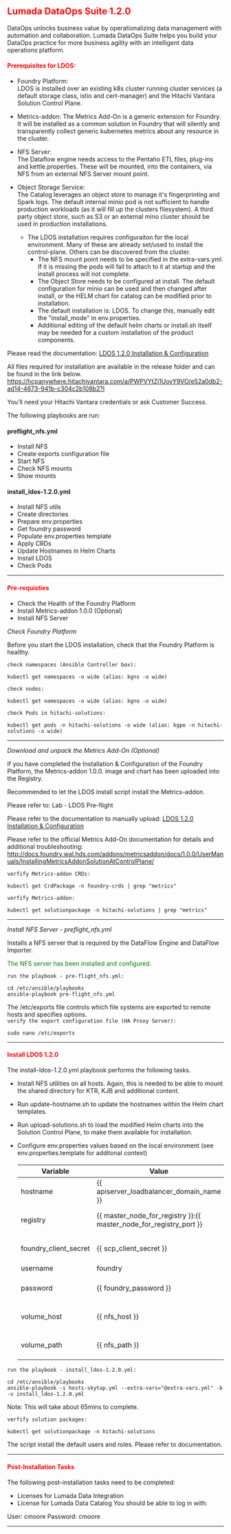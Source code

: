 ## <font color='red'>Lumada DataOps Suite 1.2.0</font>

DataOps unlocks business value by operationalizing data management with automation and collaboration. Lumada DataOps Suite helps you build your DataOps practice for more business agility with an intelligent data operations platform.

#### <font color='red'>Prerequisites for LDOS:</font>

* Foundry Platform:   
LDOS is installed over an existing k8s cluster running cluster services (a default storage class, istio and  cert-manager) and the Hitachi Vantara Solution Control Plane.  

* Metrics-addon: 
The Metrics Add-On is a generic extension for Foundry. It will be installed as a common solution in Foundry that will silently and transparently collect generic kubernetes metrics about any resource in the cluster.

* NFS Server:     
The Dataflow engine needs access to the Pentaho ETL files, plug-ins and kettle.properties. These will be mounted, into the containers, via NFS from an external NFS Server mount point. 

* Object Storage Service:   
 The Catalog leverages an object store to manage it's fingerprinting and Spark logs.  The default internal minio pod is not sufficient to handle production workloads (as it will fill up the clusters filesystem).   A third party object store, such as S3 or an external mino cluster should be used in production installations.

  - The LDOS installation requires configuraiton for the local environment.  Many of these are already set/used to install the control-plane.   Others can be discovered from the cluster.
    - The NFS mount point needs to be specified in the extra-vars.yml.  If it is missing the pods will fail to attach to it at startup and the install process will not complete.
    - The Object Store needs to be configured at install.   The default configuration for minio can be used and then changed after install, or the HELM chart for catalog can be modified prior to installation.
    - The default installation is: LDOS.  To change this, manually edit the "install_mode" in env.properties.
    - Additional editing of the default helm charts or install.sh itself may be needed for a custom installation of the product components.

Please read the documentation: [LDOS 1.2.0 Installation & Configuration](resources/LDOS-1.2.0_Installation_and_Configuration_Guide.pdf)

All files required for installation are available in the release folder and can be found in the link below.  
https://hcpanywhere.hitachivantara.com/a/PWPVYtZj1UovY9VO/e52a0db2-ad14-4673-941b-c304c2b108b2?l

You’ll need your Hitachi Vantara credentials or ask Customer Success.

The following playbooks are run:

#### preflight_nfs.yml
* Install NFS
* Create exports configuration file
* Start NFS
* Check NFS mounts
* Show mounts   

#### install_ldos-1.2.0.yml
* Install NFS utils
* Create directories
* Prepare env.properties
* Get foundry password
* Populate env.properties template
* Apply CRDs
* Update Hostnames in Helm Charts
* Install LDOS
* Check Pods

---

#### <font color='red'>Pre-requisties</font>

* Check the Health of the Foundry Platform
* Install Metrics-addon 1.0.0 (Optional)
* Install NFS Server

<em>Check Foundry Platform</em> 

Before you start the LDOS installation, check that the Foundry Platform is healthy.

``check namespaces (Ansible Controller box):``
```
kubectl get namespaces -o wide (alias: kgns -o wide)
```
``check nodes:``
```
kubectl get namespaces -o wide (alias: kgno -o wide)
```
``check Pods in hitachi-solutions:``
```
kubectl get pods -n hitachi-solutions -o wide (alias: kgpo -n hitachi-solutions -o wide)
```

---

<em>Download and unpack the Metrics Add-On (Optional)</em>  

If you have completed the Installation & Configuration of the Foundry Platform, the Metrics-addon 1.0.0. image and chart has been uploaded into the Registry.  

Recommended to let the LDOS install script install the Metrics-addon.

Please refer to: Lab - LDOS Pre-flight

Please refer to the documentation to manually upload: [LDOS 1.2.0 Installation & Configuration](resources/LDOS-1.2.0_Installation_and_Configuration_Guide.pdf)  


Please refer to the official Metrics Add-On documentation for details and additional troubleshooting: 
http://docs.foundry.wal.hds.com/addons/metricsaddon/docs/1.0.0/UserManuals/InstallingMetricsAddonSolutionAtControlPlane/


``verfify Metrics-addon CRDs:``
```
kubectl get CrdPackage -n foundry-crds | grep "metrics"
```
``verfify Metrics-addon:``
```
kubectl get solutionpackage -n hitachi-solutions | grep "metrics"
```

---

<em>Install NFS Server - preflight_nfs.yml</em>  

Installs a NFS server that is required by the DataFlow Engine and DataFlow Importer.

<font color='green'>The NFS server has been installed and configured.</font>

``run the playbook - pre-flight_nfs.yml:``
```
cd /etc/ansible/playbooks
ansible-playbook pre-flight_nfs.yml
```
The /etc/exports file controls which file systems are exported to remote hosts and specifies options.  
``verify the export configuration file (HA Proxy Server):``
```
sudo nano /etc/exports
```

---

#### <font color='red'>Install LDOS 1.2.0</font>

The install-ldos-1.2.0.yml playbook performs the following tasks.
- Install NFS utilities on all hosts. Again, this is needed to be able to mount the shared directory for KTR, KJB and additional content.
- Run update-hostname.sh to update the hostnames within the Helm chart templates.
- Run upload-solutions.sh to load the modified Helm charts into the Solution Control Plane, to make them available for installation.
- Configure env.properties values based on the local environment (see env.properties.template for additonal context)
    
    ####
    |Variable|Value|From|
    |-|-|-|
    | hostname|{{ apiserver_loadbalancer_domain_name }}|                            from extra-vars.yml|
    | registry|{{ master_node_for_registry }}:{{ master_node_for_registry_port }}|  from extra-vars.yml|
    | foundry_client_secret|{{ scp_client_secret }}    |                            extracted from the installation|
    | username|foundry                                 |                            hardcoded|
    | password|{{ foundry_password }}                  |                            extracted from the installation|
    | volume_host|{{ nfs_host }}                       |                            from extra-vars.yml|
    | volume_path|{{ nfs_path }}                       |                            from extra-vars.yml|


``run the playbook - install_ldos-1.2.0.yml:``
```
cd /etc/ansible/playbooks
ansible-playbook -i hosts-skytap.yml --extra-vars="@extra-vars.yml" -b -v install_ldos-1.2.0.yml
```
Note: This will take about 65mins to complete. 

``verfify solution packages:``
```
kubectl get solutionpackage -n hitachi-solutions
```

The script install the default users and roles. Please refer to documentation.

---

#### <font color='red'>Post-Installation Tasks</font>  

The following post-installation tasks need to be completed:
* Licenses for Lumada Data Integration
* License for Lumada Data Catalog
You should be able to log in with:

User: cmoore
Password: cmoore

---
